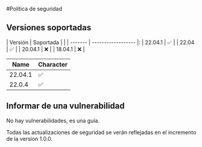 #Política de seguridad

## Versiones soportadas

| Versión | Soportada | |
| ------- | ------------------ |:
| 22.04.1 | :white_check_mark: |
| 22.04 | :white_check_mark: |
| 20.04.1 | :x:                |
| 18.04.1 | :x:                |

| Name     | Character |
| ---      | ---       |
| 22.04.1 | :white_check_mark:         |
| 22.0.4     | :white_check_mark:       |

## Informar de una vulnerabilidad

No hay vulnerabilidades, es una guía.

Todas las actualizaciones de seguridad se verán reflejadas en el incremento de la version 1.0.0.
